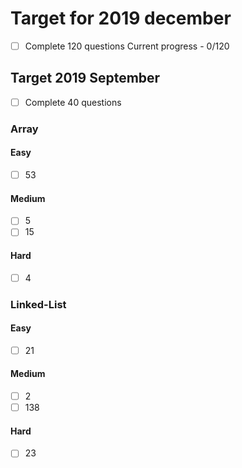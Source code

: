 # Target for 2019 december
- [ ] Complete 120 questions
Current progress - 0/120

## Target 2019 September
- [ ] Complete 40 questions

### Array

#### Easy
- [ ] 53

#### Medium
- [ ] 5
- [ ] 15

#### Hard
- [ ] 4

### Linked-List

#### Easy
- [ ] 21

#### Medium
- [ ] 2
- [ ] 138

#### Hard
- [ ] 23
